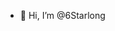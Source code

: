 - 👋 Hi, I’m @6Starlong
<!-- - 👀 I’m interested in ...
- 🌱 I’m currently learning ...
- 💞️ I’m looking to collaborate on ...
- 📫 How to reach me ...
 -->
<!---
6starlong/6starlong is a ✨ special ✨ repository because its `README.md` (this file) appears on your GitHub profile.
You can click the Preview link to take a look at your changes.
--->
